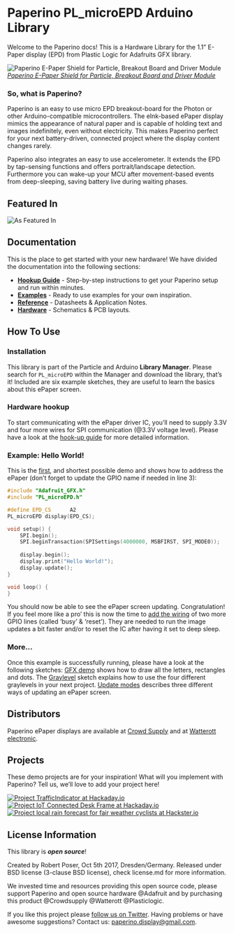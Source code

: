 Paperino PL_microEPD Arduino Library
===============================================================

Welcome to the Paperino docs! This is a Hardware Library for the 1.1” E-Paper display (EPD) from Plastic Logic for Adafruits GFX library. 


![Paperino E-Paper Shield for Particle, Breakout Board and Driver Module](https://user-images.githubusercontent.com/21104467/29744828-50b878b2-8aad-11e7-8448-8b2f45289c4c.png)  
[*Paperino E-Paper Shield for Particle, Breakout Board and Driver Module*](https://www.crowdsupply.com/robert-poser/paperino)

### So, what is Paperino?

Paperino is an easy to use micro EPD breakout-board for the Photon or other Arduino-compatible microcontrollers. The eInk-based ePaper display mimics the appearance of natural paper and is capable of holding text and images indefinitely, even without electricity. This makes Paperino perfect for your next battery-driven, connected project where the display content changes rarely.

Paperino also integrates an easy to use accelerometer. It extends the EPD by tap-sensing functions and offers portrait/landscape detection. Furthermore you can wake-up your MCU after movement-based events from deep-sleeping, saving battery live during waiting phases.


Featured In
-------------------
![As Featured In](https://user-images.githubusercontent.com/21104467/29744858-a7aaefba-8aad-11e7-8f06-d41a8eaac7fb.png)

Documentation
--------------
This is the place to get started with your new hardware! We have divided the documentation into the following sections:


* **[Hookup Guide](https://robpo.github.io/Paperino/)** - Step-by-step instructions to get your Paperino setup and run within minutes.
* **[Examples](https://robpo.github.io/Paperino/exampleHelloWorld/)** - Ready to use examples for your own inspiration.
* **[Reference](https://github.com/RobPo/Paperino/tree/gh-pages/datasheets)** - Datasheets & Application Notes.
* **[Hardware](https://github.com/RobPo/Paperino/tree/gh-pages/hardware)** - Schematics & PCB layouts.


How To Use
-------------------

### Installation

This library is part of the Particle and Arduino **Library Manager**. Please search for `PL_microEPD` within the Manager and download the library, that’s it! Included are six example sketches, they are useful to learn the basics about this ePaper screen.

### Hardware hookup

To start communicating with the ePaper driver IC, you’ll need to supply 3.3V and four more wires for SPI communication (@3.3V voltage level). Please have a look at the [hook-up guide](https://robpo.github.io/Paperino/) for more detailed information. 

### Example: Hello World!

This is the [first](https://robpo.github.io/Paperino/exampleHelloWorld/), and shortest possible demo and shows how to address the ePaper (don’t forget to update the GPIO name if needed in line 3):


```cpp
#include "Adafruit_GFX.h"
#include "PL_microEPD.h"

#define EPD_CS      A2
PL_microEPD display(EPD_CS);  

void setup() {  
    SPI.begin();                    
    SPI.beginTransaction(SPISettings(4000000, MSBFIRST, SPI_MODE0));
  
    display.begin();                
    display.print("Hello World!");
    display.update();               
}

void loop() {              
}
```

You should now be able to see the ePaper screen updating. Congratulation! If you feel more like a pro’ this is now the time to [add the wiring](https://robpo.github.io/Paperino/) of two more GPIO lines (called ‘busy’ & ‘reset’). They are needed to run the image updates a bit faster and/or to reset the IC after having it set to deep sleep.


### More…

Once this example is successfully running, please have a look at the following sketches: [GFX demo](https://robpo.github.io/Paperino/exampleGFXdemo/) shows how to draw all the letters, rectangles and dots. The [Graylevel](https://robpo.github.io/Paperino/example4GLs/) sketch explains how to use the four different graylevels in your next project. [Update modes](https://robpo.github.io/Paperino/exampleUpdateMode/) describes three different ways of updating an ePaper screen.

Distributors
-------------------
Paperino ePaper displays are available at [Crowd Supply](https://www.crowdsupply.com/robert-poser/paperino) and at [Watterott electronic](http://www.watterott.com/de/Paperino-A-micro-ePaper-with-accelerometer).

Projects
-------------------
These demo projects are for your inspiration! What will you implement with Paperino? Tell us, we’ll love to add your project here!


[![Project TrafficIndicator at Hackaday.io](https://user-images.githubusercontent.com/21104467/29744843-761172a8-8aad-11e7-8e60-a01fffbf1ea6.png)](https://hackaday.io/project/22002-trafficindicator-between-workhome-or-vice-versa) 
[![Project IoT Connected Desk Frame at Hackaday.io](https://user-images.githubusercontent.com/21104467/29744849-891f23a4-8aad-11e7-8b91-d1db8494546d.png)](https://hackaday.io/project/21638-iot-connected-picturedesk-frame) 
[![Project local rain forecast for fair weather cyclists at Hackster.io](https://user-images.githubusercontent.com/21104467/29744854-98f1e4b0-8aad-11e7-8356-7e5f55b207e4.png)](https://www.hackster.io/robert-poser/epaper-based-local-rain-forecast-for-fair-weather-cyclists-cb168c)  



License Information
-------------------

This library is _**open source**_!

Created by Robert Poser, Oct 5th 2017, Dresden/Germany. Released under BSD license (3-clause BSD license), check license.md for more information.

We invested time and resources providing this open source code, please support Paperino and 
open source hardware @Adafruit and by purchasing this product @Crowdsupply @Watterott @Plasticlogic.

If you like this project please [follow us on Twitter](https://twitter.com/paperino_io).
Having problems or have awesome suggestions? Contact us: paperino.display@gmail.com.

